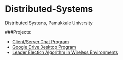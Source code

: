 Distributed-Systems
===================

Distributed Systems, Pamukkale University

###Projects:
+ [Client/Server Chat Program](https://github.com/necatikartal/Chat-Program)
+ [Google Drive Desktop Program](https://github.com/necatikartal/GDrive-Desktop)
+ [Leader Election Algorithm in Wireless Environments ](https://github.com/necatikartal/Leader-Election-Algorithm-in-Wireless-Environments)
